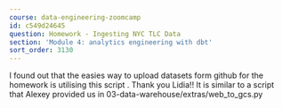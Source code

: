 ```yaml
---
course: data-engineering-zoomcamp
id: c549d24645
question: Homework - Ingesting NYC TLC Data
section: 'Module 4: analytics engineering with dbt'
sort_order: 3130
---
```


I found out that the easies way to upload datasets form github for the homework is utilising this script . Thank you Lidia!!
It is similar to a script that Alexey provided us in 03-data-warehouse/extras/web_to_gcs.py


